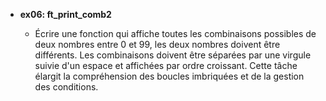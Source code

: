 - **ex06: ft_print_comb2**

  - Écrire une fonction qui affiche toutes les combinaisons possibles de deux nombres entre 0 et 99, les deux nombres doivent être différents. Les combinaisons doivent être séparées par une virgule suivie d'un espace et affichées par ordre croissant. Cette tâche élargit la compréhension des boucles imbriquées et de la gestion des conditions.